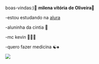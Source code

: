 boas-vindas:)💜
**milena vitória de Oliveira**💭

-estou estudando na [alura](https://www.alura.com.br/) 

-aluninha da cintia 🌈

-mc kevin 🙅🏼‍♀️

-quero fazer medicina ☯︎♠︎

![](https://media1.tenor.com/m/WtwSCtQFfRkAAAAC/mc-hariel-hariel.gif)
